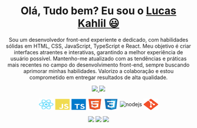 <div>
  
  <h1 align="center">
    Olá, Tudo bem? Eu sou o 
    <a href="https://www.linkedin.com/in/lucas-kahlil-a2659a22b/">Lucas Kahlil 😃️</a>
  </h1>
  
  <p align="center">
    Sou um desenvolvedor front-end experiente e dedicado, com habilidades sólidas em HTML, CSS, JavaScript, TypeScript e React. Meu objetivo é criar interfaces atraentes e interativas, garantindo a melhor experiência de usuário possível. Mantenho-me atualizado com as tendências e práticas mais recentes no campo do desenvolvimento front-end, sempre buscando aprimorar minhas habilidades. Valorizo a colaboração e estou comprometido em entregar resultados de alta qualidade. 
  </p>
  
</div>

<div align="center">
  <a href="https://github.com/lucaskahlil">
    <img height="150em" src="https://github-readme-stats.vercel.app/api?username=lucaskahlil&count_private=true&include_all_commits=true&show_icons=true&theme=dracula&hide_border=false&show_owner=true"/>
    <img height="150em" src="https://github-readme-stats.vercel.app/api/top-langs/?username=lucaskahlil&theme=dracula&hide_border=false&&layout=compact"/>
  </a>
</div>

<div align="center" valign="top"><br>
  <img align="center" alt="React" height="30" width="40" src="https://raw.githubusercontent.com/devicons/devicon/master/icons/react/react-original.svg">
  <img align="center" alt="Js" height="30" width="40" src="https://raw.githubusercontent.com/devicons/devicon/master/icons/javascript/javascript-plain.svg">
  <img align="center" alt="Js" height="30" width="40" src="https://raw.githubusercontent.com/devicons/devicon/master/icons/typescript/typescript-plain.svg">
  <img align="center" alt="HTML" height="30" width="40" src="https://raw.githubusercontent.com/devicons/devicon/master/icons/html5/html5-original.svg">
  <img align="center" alt="CSS" height="30" width="40" src="https://raw.githubusercontent.com/devicons/devicon/master/icons/css3/css3-original.svg">
  <img align="center" alt="nodejs" height="30" width="40" src="https://cdn.worldvectorlogo.com/logos/nodejs-icon.svg">
  <img align="center" alt="git" height="30" width="40" src="https://raw.githubusercontent.com/devicons/devicon/master/icons/git/git-original.svg">
</div><br>

<div align="center">
  <a href="https://www.instagram.com/kahlilmedeiros/" target="_blank"><img src="https://img.shields.io/badge/-Instagram-%23E4405F?style=for-the-badge&logo=instagram&logoColor=white" target="_blank"></a>
  <a href="https://www.linkedin.com/in/lucas-kahlil-a2659a22b/" target="_blank"><img src="https://img.shields.io/badge/-LinkedIn-%230077B5?style=for-the-badge&logo=linkedin&logoColor=white" target="_blank"></a> 
  <a href="kahlilpereira@gmail.com"><img src="https://img.shields.io/badge/-Gmail-%23333?style=for-the-badge&logo=gmail&logoColor=white" target="_blank"></a>
</div>
